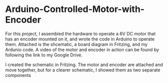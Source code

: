 # Arduino-Controlled-Motor-with-Encoder

For this project, I assembled the hardware to operate a 6V DC motor that has an encoder mounted on it, and wrote the code in Arduino to operate them. Attached is the shcematic, a board diagram in Fritzing, and my Ardunio code. A video of the motor and encoder in action can be found by following the link to my Google Drive.

I created the schematic in Fritzing. The motor and encoder are attached and move together, but for a clearer schematic, I showed them as two separate components
